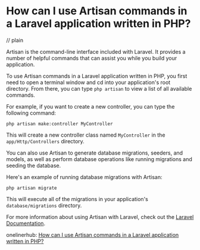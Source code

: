 # How can I use Artisan commands in a Laravel application written in PHP?
// plain

Artisan is the command-line interface included with Laravel. It provides a number of helpful commands that can assist you while you build your application.

To use Artisan commands in a Laravel application written in PHP, you first need to open a terminal window and cd into your application's root directory. From there, you can type `php artisan` to view a list of all available commands.

For example, if you want to create a new controller, you can type the following command:
```
php artisan make:controller MyController
```
This will create a new controller class named `MyController` in the `app/Http/Controllers` directory.

You can also use Artisan to generate database migrations, seeders, and models, as well as perform database operations like running migrations and seeding the database.

Here's an example of running database migrations with Artisan:
```
php artisan migrate
```
This will execute all of the migrations in your application's `database/migrations` directory.

For more information about using Artisan with Laravel, check out the [Laravel Documentation](https://laravel.com/docs/7.x/artisan).

onelinerhub: [How can I use Artisan commands in a Laravel application written in PHP?](https://onelinerhub.com/php-laravel/how-can-i-use-artisan-commands-in-a-laravel-application-written-in-php)